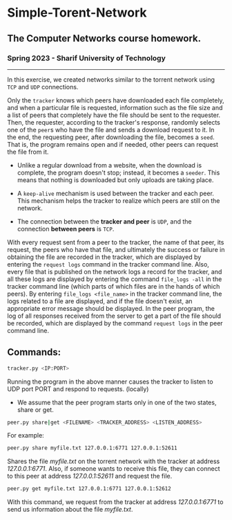 # Simple-Torent-Network
## The Computer Networks course homework.
### Spring 2023 - Sharif University of Technology
---


In this exercise, we created networks similar to the torrent network using `TCP` and `UDP` connections.

Only the `tracker` knows which peers have downloaded each file completely, and when a particular file is requested, information such as the file size and a list of peers that completely have the file should be sent to the requester. Then, the requester, according to the tracker's response, randomly selects one of the `peer`s who have the file and sends a download request to it. In the end, the requesting peer, after downloading the file, becomes a `seed`. That is, the program remains open and if needed, other peers can request the file from it.

- Unlike a regular download from a website, when the download is complete, the program doesn't stop; instead, it becomes a `seeder`. This means that nothing is downloaded but only uploads are taking place.

- A `keep-alive` mechanism is used between the tracker and each peer. This mechanism helps the tracker to realize which peers are still on the network.

- The connection between the **tracker and peer** is `UDP`, and the connection **between peers** is `TCP`.

With every request sent from a peer to the tracker, the name of that peer, its request, the peers who have that file, and ultimately the success or failure in obtaining the file are recorded in the tracker, which are displayed by entering the `request logs` command in the tracker command line. Also, every file that is published on the network logs a record for the tracker, and all these logs are displayed by entering the command `file_logs -all` in the tracker command line (which parts of which files are in the hands of which peers). By entering `file_logs <file_name>` in the tracker command line, the logs related to a file are displayed, and if the file doesn't exist, an appropriate error message should be displayed. In the peer program, the log of all responses received from the server to get a part of the file should be recorded, which are displayed by the command `request logs` in the peer command line.

## Commands:

```sh
tracker.py <IP:PORT>
```

Running the program in the above manner causes the tracker to listen to UDP port PORT and respond to requests. (locally)

- We assume that the peer program starts only in one of the two states, share or get.

```sh
peer.py share|get <FILENAME> <TRACKER_ADDRESS> <LISTEN_ADDRESS>
```
For example:
```sh
peer.py share myfile.txt 127.0.0.1:6771 127.0.0.1:52611
```
Shares the file *myfile.txt* on the torrent network with the tracker at address *127.0.0.1:6771*. Also, if someone wants to receive this file, they can connect to this peer at address *127.0.0.1:52611* and request the file.

```sh
peer.py get myfile.txt 127.0.0.1:6771 127.0.0.1:52612
```
With this command, we request from the tracker at address *127.0.0.1:6771* to send us information about the file *myfile.txt*.
